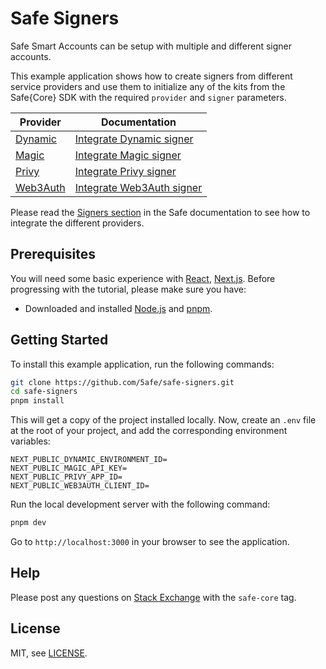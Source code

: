 # Safe Signers

Safe Smart Accounts can be setup with multiple and different signer accounts.

This example application shows how to create signers from different service providers and use them to initialize any of the kits from the Safe{Core} SDK with the required `provider` and `signer` parameters.

| Provider | Documentation |
| -------- | ------- |
| [Dynamic](https://dynamic.xyz)   | [Integrate Dynamic signer](https://docs.safe.global/sdk/signers/dynamic) |
| [Magic](https://magic.link)     | [Integrate Magic signer](https://docs.safe.global/sdk/signers/magic) |
| [Privy](https://privy.io)       | [Integrate Privy signer](https://docs.safe.global/sdk/signers/privy) |
| [Web3Auth](https://web3auth.io) | [Integrate Web3Auth signer](https://docs.safe.global/sdk/signers/web3auth) |

Please read the [Signers section](https://docs.safe.global/sdk/signers) in the Safe documentation to see how to integrate the different providers.

## Prerequisites

You will need some basic experience with [React](https://react.dev/learn), [Next.js](https://nextjs.org/docs). Before progressing with the tutorial, please make sure you have:

- Downloaded and installed [Node.js](https://nodejs.org/en/download/package-manager) and [pnpm](https://pnpm.io/installation).

## Getting Started

To install this example application, run the following commands:

```bash
git clone https://github.com/5afe/safe-signers.git
cd safe-signers
pnpm install
```

This will get a copy of the project installed locally. Now, create an `.env` file at the root of your project, and add the corresponding environment variables:

```
NEXT_PUBLIC_DYNAMIC_ENVIRONMENT_ID=
NEXT_PUBLIC_MAGIC_API_KEY=
NEXT_PUBLIC_PRIVY_APP_ID=
NEXT_PUBLIC_WEB3AUTH_CLIENT_ID=
```

Run the local development server with the following command:

```bash
pnpm dev
```

Go to `http://localhost:3000` in your browser to see the application.

## Help

Please post any questions on [Stack Exchange](https://ethereum.stackexchange.com/questions/tagged/safe-core) with the `safe-core` tag.

## License

MIT, see [LICENSE](LICENSE).
